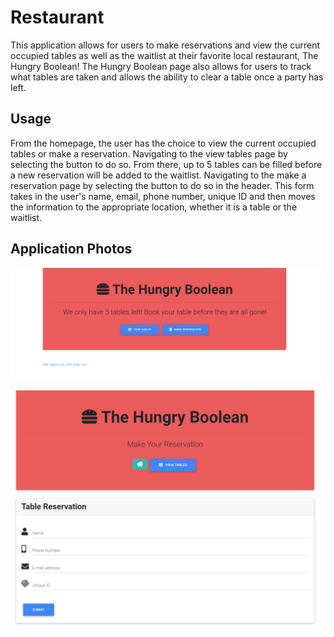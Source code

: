 # Restaurant

This application allows for users to make reservations and view the current occupied tables as well as the waitlist at their favorite local restaurant, The Hungry Boolean! The Hungry Boolean page also allows for users to track what tables are taken and allows the ability to clear a table once a party has left.

## Usage 

From the homepage, the user has the choice to view the current occupied tables or make a reservation. Navigating to the view tables page by selecting the button to do so. From there, up to 5 tables can be filled before a new reservation will be added to the waitlist. Navigating to the make a reservation page by selecting the button to do so in the header. This form takes in the user's name, email, phone number, unique ID and then moves the information to the appropriate location, whether it is a table or the waitlist.

## Application Photos

![Home Page](./assets/images/homepage.PNG)

![Reservation Page](./assets/images/reservation.PNG)